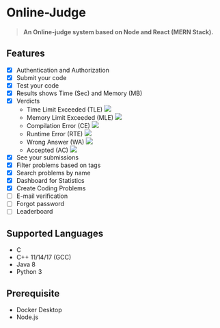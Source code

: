 # Online-Judge
> #### An Online-judge system based on Node and React (MERN Stack). 
## Features
- [x] Authentication and Authorization
- [x] Submit your code
- [x] Test your code
- [x] Results shows Time (Sec) and Memory (MB)
- [x] Verdicts
    * Time Limit Exceeded (TLE)  ![](https://www.codechef.com/misc/clock_error.png)
    * Memory Limit Exceeded (MLE)  ![](https://www.codechef.com/misc/runtime-error.png)
    * Compilation Error (CE)  ![](https://s3.amazonaws.com/codechef_shared/misc/alert-icon.gif)
    * Runtime Error (RTE)  ![](https://www.codechef.com/misc/runtime-error.png)
    * Wrong Answer (WA)  ![](https://www.codechef.com/misc/cross-icon.gif)
    * Accepted (AC)  ![](https://www.codechef.com/misc/tick-icon.gif)
- [x] See your submissions
- [x] Filter problems based on tags
- [x] Search problems by name
- [x] Dashboard for Statistics
- [x] Create Coding Problems
- [ ] E-mail verification
- [ ] Forgot password
- [ ] Leaderboard

## Supported Languages
* C
* C++ 11/14/17 (GCC)
* Java 8
* Python 3

## Prerequisite
+ Docker Desktop
+ Node.js

